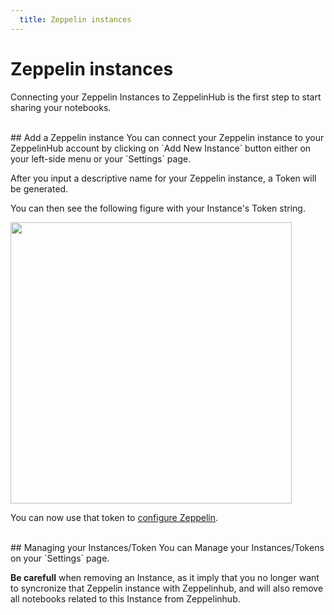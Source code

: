 ```yaml
---
  title: Zeppelin instances
---
```


# Zeppelin instances
Connecting your Zeppelin Instances to ZeppelinHub is the first step to start sharing your notebooks.

<br/>
## Add a Zeppelin instance
You can connect your Zeppelin instance to your ZeppelinHub account by clicking on `Add New Instance` button either on your left-side menu or your `Settings` page.

After you input a descriptive name for your Zeppelin instance, a Token will be generated.

You can then see the following figure with your Instance's Token string.

<img src="./add_instance_token_created.png" width="450"/>

You can now use that token to [configure Zeppelin](http://help.zeppelinhub.io/zeppelin_integration.html "Connect Zeppelin to ZeppelinHub").

<br/>
## Managing your Instances/Token
You can Manage your Instances/Tokens on your `Settings` page.

**Be carefull** when removing an Instance, as it imply that you no longer want to syncronize that Zeppelin instance with Zeppelinhub, and will also remove all notebooks related to this Instance from Zeppelinhub.

